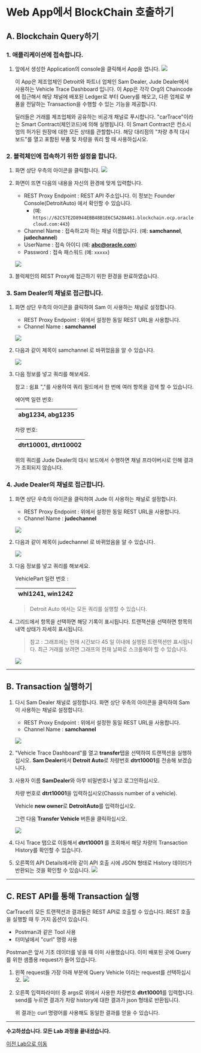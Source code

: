# Web App에서 BlockChain 호출하기

## A. Blockchain Query하기

### 1. 애플리케이션에 접속합니다.

1) 앞에서 생성한 Application의 console을 클릭해서 App을 엽니다.
   ![](images/accs7.png)

    이 App은 제조업체인 Detroit와 파트너 업체인 Sam Dealer, Jude Dealer에서 사용하는 Vehicle Trace Dashboard 입니다. 이 App은 각각 Org의 Chaincode에 접근해서 해당 채널에 배포된 Ledger로 부터 Query를 해오고, 다른 업체로 부품을 전달하는 Transaction을 수행할 수 있는 기능을 제공합니다.
  
   딜러들은 거래를 제조업체와 공유하는 비공개 채널로 푸시합니다. "carTrace"이라는 Smart Contract(체인코드)에 의해 실행됩니다. 이 Smart Contract은 컨소시엄의 허가된 원장에 대한 모든 상태를 관할합니다. 해당 대리점의 "차량 추적 대시 보드"를 열고 포함된 부품 및 차량을 쿼리 할 때 사용하십시오.

### 2. 블럭체인에 접속하기 위한 설정을 합니다.

1) 화면 상단 우측의 아이콘을 클릭합니다.
    ![](images/sample_app_setup1.png)

1) 화면이 뜨면 다음의 내용을 자신의 환경에 맞게 입력합니다.
    - REST Proxy Endpoint : REST API 주소입니다. 이 정보는 Founder Console(DetroitAuto) 에서 확인할 수 있습니다. 
        - (예: `https://62C57E2D8944EBB48B1E6C5A28A461.blockchain.ocp.oraclecloud.com:443`)
    - Channel Name : 접속하고자 하는 채널 이름입니다. (예: **samchannel**, **judechannel**)
    - UserName : 접속 아이디 (예: **abc@oracle.com**)
    - Password : 접속 패스워드 (예: `xxxxx`)

    ![](images/sample_app_setup2.png)

1) 블럭체인의 REST Proxy에 접근하기 위한 환경을 완료하였습니다.

### 3. Sam Dealer의 채널로 접근합니다.

1) 화면 상단 우측의 아이콘을 클릭하여 Sam 이 사용하는 채널로 설정합니다.
    - REST Proxy Endpoint : 위에서 설정한 동일 REST URL을 사용합니다.
    - Channel Name : **samchannel**

    ![](images/sample_app_setup3.png)



1) 다음과 같이 제목이 samchannel 로 바뀌었음을 알 수 있습니다.

    ![](images/sample_app_setup4.png)
 

1) 다음 정보를 넣고 쿼리를 해보세요. 

    참고 : 쉼표 ","를 사용하여 쿼리 필드에서 한 번에 여러 항목을 검색 할 수 있습니다.

    에어백 일련 번호:

    | abg1234, abg1235 |
    | -- |

    차량 번호:

    | dtrt10001, dtrt10002 |
    | -- |

    위의 쿼리를 Jude Dealer의 대시 보드에서 수행하면 채널 프라이버시로 인해 결과가 조회되지 않습니다.

### 4. Jude Dealer의 채널로 접근합니다.

1) 화면 상단 우측의 아이콘을 클릭하여 Jude 이 사용하는 채널로 설정합니다.
    - REST Proxy Endpoint : 위에서 설정한 동일 REST URL을 사용합니다.
    - Channel Name : **judechannel**

    ![](images/sample_app_setup5.png)


1) 다음과 같이 제목이 judechannel 로 바뀌었음을 알 수 있습니다.

    ![](images/sample_app_setup6.png)

1) 다음 정보를 넣고 쿼리를 해보세요. 
   
    VehiclePart 일련 번호 : 

    | whl1241, win1242 | 
    | -- |

    > Detroit Auto 에서는 모든 쿼리를 실행할 수 있습니다.


2) 그리드에서 항목을 선택하면 해당 기록이 표시됩니다. 트랜잭션을 선택하면 항목의 내역 상태가 자세히 표시됩니다.

    > 참고 : 그래프에는 현재 시간보다 45 일 이내에 실행된 트랜잭션만 표시됩니다. 최근 거래를 보려면 그래프의 현재 날짜로 스크롤해야 할 수 있습니다.

    ![](images/sampleapp1.png)

-----

## B. Transaction 실행하기
1. 다시 Sam Dealer 채널로 설정합니다. 화면 상단 우측의 아이콘을 클릭하여 Sam 이 사용하는 채널로 설정합니다.
    - REST Proxy Endpoint : 위에서 설정한 동일 REST URL을 사용합니다.
    - Channel Name : **samchannel**

    ![](images/sample_app_setup3.png)



1. "Vehicle Trace Dashboard"를 열고 **transfer**탭을 선택하여 트랜잭션을 실행하십시오.
    **Sam Dealer**에서 **Detroit Auto**로 차량번호 **dtrt10001**를 전송해 보겠습니다.

1. 사용자 이름 **SamDealer**와 아무 비밀번호나 넣고 로그인하십시오.

    차량 번호로 **dtrt10001**을 입력하십시오(Chassis number of a vehicle). 
    
    Vehicle **new owner**로 **DetroitAuto**를 입력하십시오. 
    
    그런 다음 **Transfer Vehicle** 버튼을 클릭하십시오.

    ![](images/sampleapp_transfer_vehicle.png)

1. 다시 Trace 탭으로 이동해서 **dtrt10001** 를 조회해서 해당 차량의 Transaction History를 확인할 수 있습니다. 
2. 오른쪽의 API Details에서와 같이 API 호출 시에 JSON 형태로 History 데이터가 반환되는 것을 확인할 수 있습니다.
![](images/sample_app_trace.png)

-----

## C. REST API를 통해 Transaction 실행

CarTrace의 모든 트랜잭션과 결과들은 REST API로 호출할 수 있습니다.
REST 호출을 실행할 때 두 가지 옵션이 있습니다.
- Postman과 같은 Tool 사용
- 터미널에서 "curl" 명령 사용

Postman은 앞서 기초 데이터를 넣을 때 이미 사용했습니다.
이미 배포된 곳에 Query를 위한 샘플용 request가 들어 있습니다.

1. 왼쪽 request들 가장 아래 부분에 Query Vehicle 이라는 request를 선택하십시오.
![](images/postman_queryhistory.png)

1. 오른쪽 입력파라미터 중 args로 위에서 사용한 차량번호 **dtrt10001**를 입력합니다.
    send를 누르면 결과가 차량 history에 대한 결과가 json 형태로 반환됩니다.

    위 결과는 curl 명령어를 사용해도 동일한 결과를 얻을 수 있습니다.

---
<b>수고하셨습니다. 모든 Lab 과정을 끝내셨습니다.</b>

[이전 Lab으로 이동](README.md)